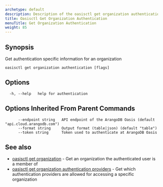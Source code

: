 ```yaml
---
archetype: default
description: Description of the oasisctl get organization authentication command
title: Oasisctl Get Organization Authentication
menuTitle: Get Organization Authentication
weight: 85
---
```

## Synopsis
Get authentication specific information for an organization

```
oasisctl get organization authentication [flags]
```

## Options
```
  -h, --help   help for authentication
```

## Options Inherited From Parent Commands
```
      --endpoint string   API endpoint of the ArangoDB Oasis (default "api.cloud.arangodb.com")
      --format string     Output format (table|json) (default "table")
      --token string      Token used to authenticate at ArangoDB Oasis
```

## See also
* [oasisctl get organization](get-organization.md)	 - Get an organization the authenticated user is a member of
* [oasisctl get organization authentication providers](get-organization-authentication-providers.md)	 - Get which authentication providers are allowed for accessing a specific organization

